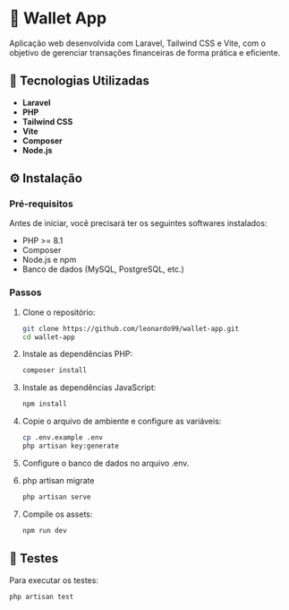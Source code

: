 # 💼 Wallet App

Aplicação web desenvolvida com Laravel, Tailwind CSS e Vite, com o objetivo de gerenciar transações financeiras de forma prática e eficiente.

## 🚀 Tecnologias Utilizadas

- **Laravel**
- **PHP**
- **Tailwind CSS**
- **Vite**
- **Composer**
- **Node.js**

## ⚙️ Instalação

### Pré-requisitos

Antes de iniciar, você precisará ter os seguintes softwares instalados:

- PHP >= 8.1
- Composer
- Node.js e npm
- Banco de dados (MySQL, PostgreSQL, etc.)

### Passos

1. Clone o repositório:
   ```bash
   git clone https://github.com/leonardo99/wallet-app.git
   cd wallet-app

2. Instale as dependências PHP:
   ```bash
   composer install

3. Instale as dependências JavaScript:
   ```bash
   npm install

4. Copie o arquivo de ambiente e configure as variáveis:
   ```bash
   cp .env.example .env
   php artisan key:generate

5. Configure o banco de dados no arquivo .env.

6. php artisan migrate
   ```bash
   php artisan serve

7. Compile os assets:
   ```bash
   npm run dev

## 🧪 Testes

Para executar os testes:
 ```bash
php artisan test
  
   
